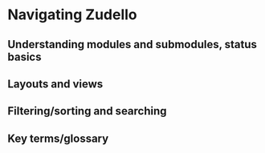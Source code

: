 # Navigating Zudello

## Understanding modules and submodules, status basics

## Layouts and views

## Filtering/sorting and searching

## Key terms/glossary